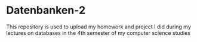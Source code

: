 # Datenbanken-2
This repository is used to upload my homework and project I did during my lectures on databases in the 4th semester of my computer science studies
